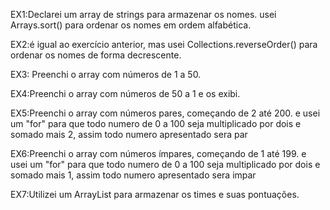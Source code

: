 EX1:Declarei um array de strings para armazenar os nomes.
usei Arrays.sort() para ordenar os nomes em ordem alfabética.

EX2:é igual ao exercício anterior, mas usei Collections.reverseOrder() para ordenar os nomes de forma decrescente.

EX3: Preenchi o array com números de 1 a 50.

EX4:Preenchi o array com números de 50 a 1 e os exibi.

EX5:Preenchi o array com números pares, começando de 2 até 200.
e usei um "for" para que todo numero de 0 a 100 seja multiplicado por dois e somado mais 2, assim todo numero apresentado sera par

EX6:Preenchi o array com números ímpares, começando de 1 até 199.
e usei um "for" para que todo numero de 0 a 100 seja multiplicado por dois e somado mais 1, assim todo numero apresentado sera impar

EX7:Utilizei um ArrayList para armazenar os times e suas pontuações.

